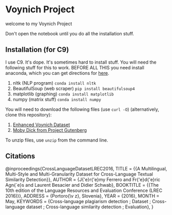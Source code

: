# Voynich Project

welcome to my Voynich Project

Don't open the notebook until you do all the installation stuff.

## Installation (for C9)

I use C9. It's dope. It's sometimes hard to install stuff. You will need the following stuff 
for this to work. BEFORE ALL THIS you need install anaconda, which you can get directions for
[here](https://medium.com/p/b40eba4df49/edit).

1. nltk (NLP program) `conda install nltk`
2. BeautifulSoup (web scraper) `pip install beautifulsoup4`
3. matplotlib (graphing) `conda install matplotlib`
4. numpy (matrix stuff) `conda install numpy`

You will need to download the following files (use `curl -O`) (alternatively, clone this repository):
1. [Enhanced Voynich Dataset](http://www.voynichese.com/1/data/folio/voynichese_data.zip)
2. [Moby Dick from Project Gutenberg](https://www.gutenberg.org/files/2701/old/moby10b.txt)

To unzip files, use `unzip` from the command line.

## Citations
@inproceedings{CrossLanguageDatasetLREC2016,
  TITLE = {{A Multilingual, Multi-Style and Multi-Granularity Dataset for Cross-Language Textual Similarity Detection}},
  AUTHOR = {J{\'e}r{\'e}my Ferrero and Fr{\'e}d{\'e}ric Agn{\`e}s and Laurent Besacier and Didier Schwab},
  BOOKTITLE = {{The 10th edition of the Language Resources and Evaluation Conference (LREC 2016)}},
  ADDRESS = {Portoro{\v z}, Slovenia},
  YEAR = {2016},
  MONTH = May,
  KEYWORDS = {Cross-language plagiarism detection ; Dataset ; Cross-language dataset ; Cross-language similarity detection ; Evaluation},
}
